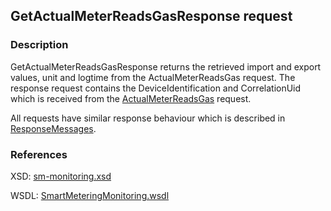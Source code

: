 ## GetActualMeterReadsGasResponse request

### Description
GetActualMeterReadsGasResponse returns the retrieved import and export values, unit and logtime from the ActualMeterReadsGas request. The response request contains the DeviceIdentification and CorrelationUid which is received from the [ActualMeterReadsGas](ActualMeterReadsGas.md) request.

All requests have similar response behaviour which is described in [ResponseMessages](./ResponseMessages.md).

### References

XSD: [sm-monitoring.xsd](https://github.com/OSGP/Platform/blob/development/osgp-adapter-ws-smartmetering/src/main/webapp/WEB-INF/wsdl/smartmetering/schemas/sm-monitoringsm-monitoring.xsd)

WSDL: [SmartMeteringMonitoring.wsdl](https://github.com/OSGP/Platform/blob/development/osgp-adapter-ws-smartmetering/src/main/webapp/WEB-INF/wsdl/smartmetering/SmartMeteringMonitoring.wsdl)
